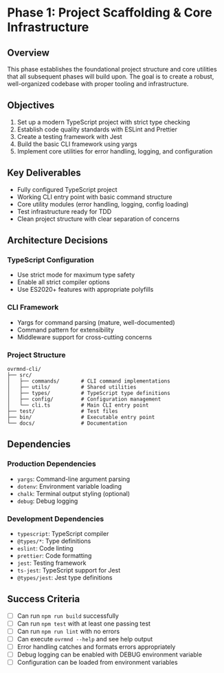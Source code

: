 # Phase 1: Project Scaffolding & Core Infrastructure

## Overview

This phase establishes the foundational project structure and core utilities that all subsequent phases will build upon. The goal is to create a robust, well-organized codebase with proper tooling and infrastructure.

## Objectives

1. Set up a modern TypeScript project with strict type checking
2. Establish code quality standards with ESLint and Prettier
3. Create a testing framework with Jest
4. Build the basic CLI framework using yargs
5. Implement core utilities for error handling, logging, and configuration

## Key Deliverables

- Fully configured TypeScript project
- Working CLI entry point with basic command structure
- Core utility modules (error handling, logging, config loading)
- Test infrastructure ready for TDD
- Clean project structure with clear separation of concerns

## Architecture Decisions

### TypeScript Configuration
- Use strict mode for maximum type safety
- Enable all strict compiler options
- Use ES2020+ features with appropriate polyfills

### CLI Framework
- Yargs for command parsing (mature, well-documented)
- Command pattern for extensibility
- Middleware support for cross-cutting concerns

### Project Structure
```
ovrmnd-cli/
├── src/
│   ├── commands/       # CLI command implementations
│   ├── utils/          # Shared utilities
│   ├── types/          # TypeScript type definitions
│   ├── config/         # Configuration management
│   └── cli.ts          # Main CLI entry point
├── test/               # Test files
├── bin/                # Executable entry point
└── docs/               # Documentation
```

## Dependencies

### Production Dependencies
- `yargs`: Command-line argument parsing
- `dotenv`: Environment variable loading
- `chalk`: Terminal output styling (optional)
- `debug`: Debug logging

### Development Dependencies
- `typescript`: TypeScript compiler
- `@types/*`: Type definitions
- `eslint`: Code linting
- `prettier`: Code formatting
- `jest`: Testing framework
- `ts-jest`: TypeScript support for Jest
- `@types/jest`: Jest type definitions

## Success Criteria

- [ ] Can run `npm run build` successfully
- [ ] Can run `npm test` with at least one passing test
- [ ] Can run `npm run lint` with no errors
- [ ] Can execute `ovrmnd --help` and see help output
- [ ] Error handling catches and formats errors appropriately
- [ ] Debug logging can be enabled with DEBUG environment variable
- [ ] Configuration can be loaded from environment variables